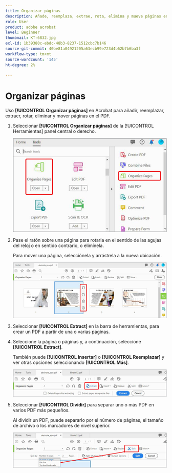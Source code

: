 ```yaml
---
title: Organizar páginas
description: Añade, reemplaza, extrae, rota, elimina y mueve páginas en tu PDF
role: User
product: adobe acrobat
level: Beginner
thumbnail: KT-6832.jpg
exl-id: 1b39380c-ebdc-48b3-8237-1512cbc7b146
source-git-commit: 40be81a04921205a63ecb99e723d4b62b7b6ba3f
workflow-type: tm+mt
source-wordcount: '145'
ht-degree: 2%

---
```


# Organizar páginas

Uso **[!UICONTROL Organizar páginas]** en Acrobat para añadir, reemplazar, extraer, rotar, eliminar y mover páginas en el PDF.

1. Seleccionar **[!UICONTROL Organizar páginas]** de la [!UICONTROL Herramientas] panel central o derecho.

   ![Organizar el paso 1](../assets/Organize_1.png)

1. Pase el ratón sobre una página para rotarla en el sentido de las agujas del reloj o en sentido contrario, o elimínela.

   Para mover una página, selecciónela y arrástrela a la nueva ubicación.

   ![Organizar el paso 2](../assets/Organize_2.png)

1. Seleccionar **[!UICONTROL Extract]** en la barra de herramientas, para crear un PDF a partir de una o varias páginas.

1. Seleccione la página o páginas y, a continuación, seleccione **[!UICONTROL Extract]**.

   También puede **[!UICONTROL Insertar]** o **[!UICONTROL Reemplazar]** y ver otras opciones seleccionando **[!UICONTROL Más]**.

   ![Organizar el paso 4](../assets/Organize_3.png)

1. Seleccionar **[!UICONTROL Dividir]** para separar uno o más PDF en varios PDF más pequeños.

   Al dividir un PDF, puede separarlo por el número de páginas, el tamaño de archivo o los marcadores de nivel superior.

   ![Paso 5 del análisis](../assets/Organize_4.png)

